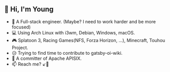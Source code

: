 ## 👋 Hi, I'm Young

* 🦸 A Full-stack engineer. (Maybe? I need to work harder and be more focused)
* 💻 Using Arch Linux with i3wm, Debian, Windows, macOS.
* 🎮 Splatoon 3, Racing Games(NFS, Forza Horizon, ...), Minecraft, Touhou Project.
* 😥 Trying to find time to contribute to gatsby-oi-wiki.
* 🚀 A committer of Apache APISIX. 
* 📫 Reach me? ↙️👀
